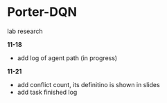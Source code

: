 # Porter-DQN
lab research


**11-18**
+ add log of agent path (in progress)

**11-21**
+ add conflict count, its definitino is shown in slides
+ add task finished log